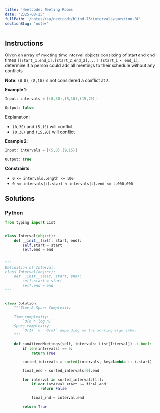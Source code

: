 ```yaml
---
title: 'Neetcode: Meeting Rooms'
date: '2025-08-25'
fullPath: '/notes/dsa/neetcode/blind-75/intervals/question-04'
sectionSlug: 'notes'
---
```


## Instructions

Given an array of meeting time interval objects consisting of start and end times `[[start_1,end_1],[start_2,end_2],...] (start_i < end_i)`, determine if a person could add all meetings to their schedule without any conflicts.

**Note**: `(0,8)`, `(8,10)` is not considered a conflict at `8`.

**Example 1**:

```java
Input: intervals = [(0,30),(5,10),(15,20)]

Output: false
```

Explanation:

- `(0,30)` and `(5,10)` will conflict
- `(0,30)` and `(15,20)` will conflict

**Example 2**:

```java
Input: intervals = [(5,8),(9,15)]

Output: true
```

**Constraints**:

- `0 <= intervals.length <= 500`
- `0 <= intervals[i].start < intervals[i].end <= 1,000,000`

## Solutions

### Python

```python
from typing import List


class Interval(object):
    def __init__(self, start, end):
        self.start = start
        self.end = end


"""
Definition of Interval:
class Interval(object):
    def __init__(self, start, end):
        self.start = start
        self.end = end
"""


class Solution:
    """Time & Space Complexity

    Time complexity:
        `O(n * log n)`
    Space complexity:
        `O(1)` or `O(n)` depending on the sorting algorithm.
    """

    def canAttendMeetings(self, intervals: List[Interval]) -> bool:
        if len(intervals) == 0:
            return True

        sorted_intervals = sorted(intervals, key=lambda i: i.start)

        final_end = sorted_intervals[0].end

        for interval in sorted_intervals[1:]:
            if not interval.start >= final_end:
                return False

            final_end = interval.end

        return True

```
